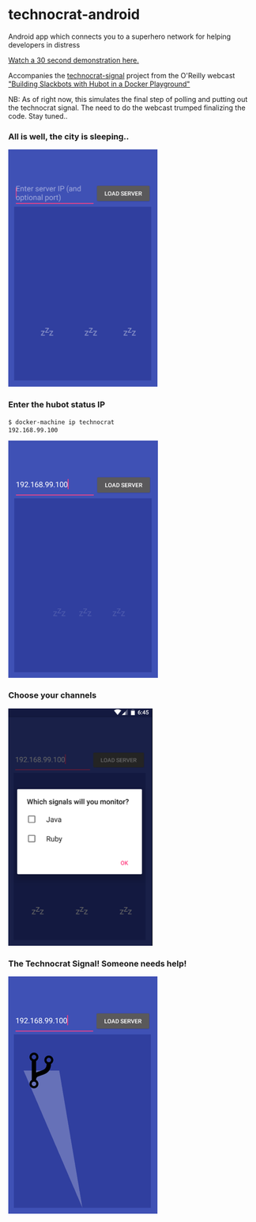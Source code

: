 # technocrat-android
Android app which connects you to a superhero network for helping developers in distress

[Watch a 30 second demonstration here.](https://www.youtube.com/watch?v=j4nBTzzTskg)

Accompanies the [technocrat-signal](https://github.com/xrd/technocrat-signal) project from the O'Reilly webcast ["Building Slackbots with Hubot in a Docker Playground"](http://www.oreilly.com/pub/e/3711)

NB: As of right now, this simulates the final step of polling and putting out the technocrat signal. The need to do the webcast trumped finalizing the code. Stay tuned..

### All is well, the city is sleeping..

![The city is sleeping](imgs/sleeping.png)

### Enter the hubot status IP

```
$ docker-machine ip technocrat
192.168.99.100
```

![Enter status IP](imgs/status.png)

### Choose your channels

![Choose the channels](imgs/signals.png)

### The Technocrat Signal! Someone needs help!

![The Technocrat Signal](imgs/technocrat-signal.png)


